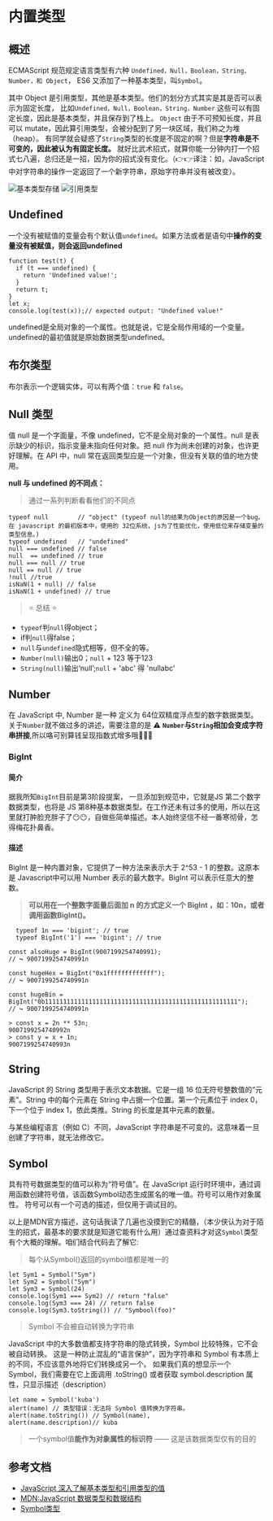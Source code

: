# 内置类型

## 概述

ECMAScript 规范规定语言类型有六种 `Undefined，Null，Boolean，String，Number，和 Object`，
ES6 又添加了一种基本类型，叫`Symbol`。

其中 Object 是引用类型，其他是基本类型。他们的划分方式其实是其是否可以表示为固定长度，
比如`Undefined，Null，Boolean，String，Number` 这些可以有固定长度，因此是基本类型，并且保存到了栈上。
`Object` 由于不可预知长度，并且可以 mutate，因此算引用类型，会被分配到了另一块区域，我们称之为堆（heap）。
有同学就会疑惑了`String`类型的长度是不固定的啊？但是**字符串是不可变的，因此被认为有固定长度。** 就好比武术招式，就算你能一分钟内打一个招式七八遍，总归还是一招，因为你的招式没有变化。（:point_right::point_right:译注：如，JavaScript 中对字符串的操作一定返回了一个新字符串，原始字符串并没有被改变）。

![基本类型存储](../../assets/type1.png)
![引用类型](../../assets/type2.png)

## Undefined

一个没有被赋值的变量会有个默认值`undefined`。如果方法或者是语句中**操作的变量没有被赋值，则会返回undefined**

```
function test(t) {
  if (t === undefined) {
    return 'Undefined value!';
  }
  return t;
}
let x;
console.log(test(x));// expected output: "Undefined value!"
```

undefined是全局对象的一个属性。也就是说，它是全局作用域的一个变量。undefined的最初值就是原始数据类型undefined。

## 布尔类型

布尔表示一个逻辑实体，可以有两个值：`true` 和 `false`。

## Null 类型

值 null 是一个字面量，不像 undefined，它不是全局对象的一个属性。null 是表示缺少的标识，指示变量未指向任何对象。把 null 作为尚未创建的对象，也许更好理解。在 API 中，null 常在返回类型应是一个对象，但没有关联的值的地方使用。

**null 与 undefined 的不同点：**

> 通过一系列判断看看他们的不同点

```
typeof null        // "object" (typeof null的结果为Object的原因是一个bug。在 javascript 的最初版本中，使用的 32位系统，js为了性能优化，使用低位来存储变量的类型信息。)
typeof undefined   // "undefined"
null === undefined // false
null  == undefined // true
null === null // true
null == null // true
!null //true
isNaN(1 + null) // false
isNaN(1 + undefined) // true
```

> :star: 总结 :star:

- `typeof`判`null`得object；
- if判`null`得false；
- `null`与`undefined`隐式相等，但不全的等。
- `Number(null)`输出0；`null` + 123 等于123
- `String(null)`输出‘null’;`null` + 'abc' 得 'nullabc'

## Number

在 JavaScript 中, Number 是一种 定义为 64位双精度浮点型的数字数据类型。
关于`Number`就不做过多的讲述，需要注意的是 :warning: **`Number`与`String`相加会变成字符串拼接**,所以咯可别算钱呈现指数式增多哦:cop::open_hands::cop:

### BigInt

#### 简介

  据我所知`BigInt`目前是第3阶段提案， 一旦添加到规范中，它就是JS 第二个数字数据类型，也将是 JS 第8种基本数据类型。在工作还未有过多的使用，所以在这里就打肿脸充胖子了:no_mouth::no_mouth:，自做些简单描述。本人始终坚信不经一番寒彻骨，怎得梅花扑鼻香。

#### 描述

  BigInt 是一种内置对象，它提供了一种方法来表示大于 2^53 - 1 的整数。这原本是 Javascript中可以用 Number 表示的最大数字。BigInt 可以表示任意大的整数。

  >**可以用在一个整数字面量后面加 n 的方式定义一个 BigInt ，如：10n，或者调用函数BigInt()。**

```
  typeof 1n === 'bigint'; // true
  typeof BigInt('1') === 'bigint'; // true
```

```
const alsoHuge = BigInt(9007199254740991);
// ↪ 9007199254740991n

const hugeHex = BigInt("0x1fffffffffffff");
// ↪ 9007199254740991n

const hugeBin = BigInt("0b11111111111111111111111111111111111111111111111111111");
// ↪ 9007199254740991n

> const x = 2n ** 53n;
9007199254740992n
> const y = x + 1n;
9007199254740993n
```

## String

JavaScript 的 String 类型用于表示文本数据。它是一组 16 位无符号整数值的“元素”。String 中的每个元素在 String 中占据一个位置。第一个元素位于 index 0，下一个位于 index 1，依此类推。String 的长度是其中元素的数量。

与某些编程语言（例如 C）不同，JavaScript 字符串是不可变的。这意味着一旦创建了字符串，就无法修改它。

## Symbol

具有符号数据类型的值可以称为“符号值”。在 JavaScript 运行时环境中，通过调用函数创建符号值，该函数Symbol动态生成匿名的唯一值。符号可以用作对象属性。
符号可以有一个可选的描述，但仅用于调试目的。

以上是MDN官方描述，这句话我读了几遍也没摸到它的精髓，（本少侠认为对于陌生的招式，最基本的要求就是知道它能有什么用）通过查资料才对这`Symbol`类型有个大概的理解。咱们结合代码去了解它:

> 每个从Symbol()返回的symbol值都是唯一的

```
let Sym1 = Symbol("Sym")
let Sym2 = Symbol("Sym")
let Sym3 = Symbol(24)
console.log(Sym1 === Sym2) // return "false"
console.log(Sym3 === 24) // return false
console.log(Sym3.toString()) // "Symbool(foo)"
```

> Symbol 不会被自动转换为字符串

JavaScript 中的大多数值都支持字符串的隐式转换，Symbol 比较特殊，它不会被自动转换。
这是一种防止混乱的“语言保护”，因为字符串和 Symbol 有本质上的不同，不应该意外地将它们转换成另一个。
如果我们真的想显示一个 Symbol，我们需要在它上面调用 .toString()
或者获取 symbol.description 属性，只显示描述（description）

```
let name = Symbol('kuba')
alert(name) // 类型错误：无法将 Symbol 值转换为字符串。
alert(name.toString()) // Symbol(name), 
alert(name.description)// kuba
```

> 一个symbol值**能作为对象属性的标识符** —— 这是该数据类型仅有的目的




## 参考文档

- [JavaScript 深入了解基本类型和引用类型的值](https://www.runoob.com/w3cnote/javascript-basic-types-and-reference-types.html)
- [MDN:JavaScript 数据类型和数据结构](https://developer.mozilla.org/zh-CN/docs/Web/JavaScript/Data_structures)
- [Symbol类型](https://zhuanlan.zhihu.com/p/183874695)
